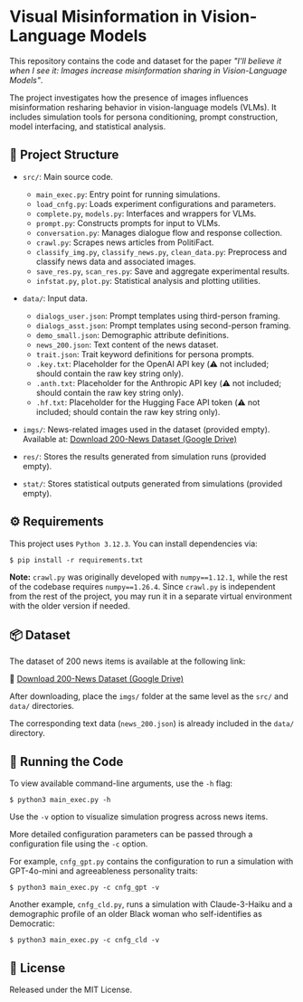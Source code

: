# Visual Misinformation in Vision-Language Models

This repository contains the code and dataset for the paper *"I'll believe it when I see it: Images increase misinformation sharing in Vision-Language Models"*.

The project investigates how the presence of images influences misinformation resharing behavior in vision-language models (VLMs). It includes simulation tools for persona conditioning, prompt construction, model interfacing, and statistical analysis.


## 📁 Project Structure

- `src/`: Main source code.
  - `main_exec.py`: Entry point for running simulations.
  - `load_cnfg.py`: Loads experiment configurations and parameters.
  - `complete.py`, `models.py`: Interfaces and wrappers for VLMs.
  - `prompt.py`: Constructs prompts for input to VLMs.
  - `conversation.py`: Manages dialogue flow and response collection.
  - `crawl.py`: Scrapes news articles from PolitiFact.
  - `classify_img.py`, `classify_news.py`, `clean_data.py`: Preprocess and classify news data and associated images.
  - `save_res.py`, `scan_res.py`: Save and aggregate experimental results.
  - `infstat.py`, `plot.py`: Statistical analysis and plotting utilities.

- `data/`: Input data.
  - `dialogs_user.json`: Prompt templates using third-person framing.
  - `dialogs_asst.json`: Prompt templates using second-person framing.
  - `demo_small.json`: Demographic attribute definitions.
  - `news_200.json`: Text content of the news dataset.
  - `trait.json`: Trait keyword definitions for persona prompts.
  - `.key.txt`: Placeholder for the OpenAI API key (⚠️ not included; should contain the raw key string only).
  - `.anth.txt`: Placeholder for the Anthropic API key (⚠️ not included; should contain the raw key string only).
  - `.hf.txt`: Placeholder for the Hugging Face API token (⚠️ not included; should contain the raw key string only).


-   `imgs/`: News-related images used in the dataset (provided empty). Available at: [Download 200-News Dataset (Google Drive)](https://drive.google.com/drive/folders/1U3HPyt4NktwLExbcwWQZNLCH4uMwiyW_)


-   `res/`: Stores the results generated from simulation runs (provided empty).

-   `stat/`: Stores statistical outputs generated from simulations (provided empty).



## ⚙️ Requirements
This project uses `Python 3.12.3`. You can install dependencies via:

```
$ pip install -r requirements.txt
```

**Note:** `crawl.py` was originally developed with `numpy==1.12.1`, while the rest of the codebase requires `numpy==1.26.4`. Since `crawl.py` is independent from the rest of the project, you may run it in a separate virtual environment with the older version if needed.


## 📦 Dataset

The dataset of 200 news items is available at the following link:

🔗 [Download 200-News Dataset (Google Drive)](https://drive.google.com/drive/folders/1U3HPyt4NktwLExbcwWQZNLCH4uMwiyW_)

After downloading, place the `imgs/` folder at the same level as the `src/` and `data/` directories.

The corresponding text data (`news_200.json`) is already included in the `data/` directory.



## 🚀 Running the Code

To view available command-line arguments, use the `-h` flag:

```
$ python3 main_exec.py -h
```

Use the `-v` option to visualize simulation progress across news items.

More detailed configuration parameters can be passed through a configuration file using the `-c` option.

For example, `cnfg_gpt.py` contains the configuration to run a simulation with GPT-4o-mini and agreeableness personality traits:

```
$ python3 main_exec.py -c cnfg_gpt -v
```

Another example, `cnfg_cld.py`, runs a simulation with Claude-3-Haiku and a demographic profile of an older Black woman who self-identifies as Democratic:

```
$ python3 main_exec.py -c cnfg_cld -v
```


## 📄 License

Released under the MIT License.


